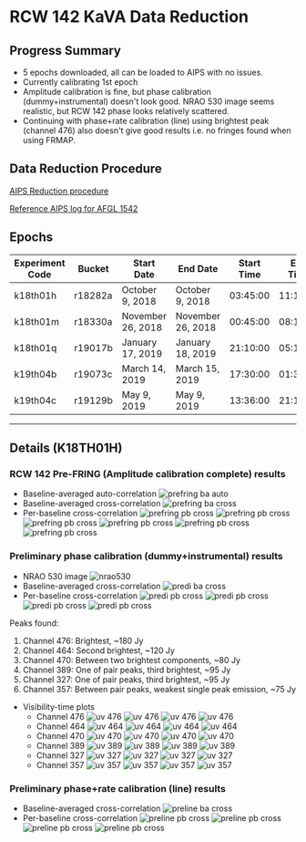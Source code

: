 # RCW 142 KaVA Data Reduction

## Progress Summary

* 5 epochs downloaded, all can be loaded to AIPS with no issues.
* Currently calibrating 1st epoch
* Amplitude calibration is fine, but phase calibration (dummy+instrumental) doesn't look good. NRAO 530 image seems realistic, but RCW 142 phase looks relatively scattered.
* Continuing with phase+rate calibration (line) using brightest peak (channel 476) also doesn't give good results i.e. no fringes found when using FRMAP.

## Data Reduction Procedure

[AIPS Reduction procedure](reduction_procedure.md)

[Reference AIPS log for AFGL 1542](aips_log.old.txt)

## Epochs

| Experiment Code | Bucket | Start Date | End Date | Start Time | End Time | Velocity (km/s) |
| --- | --- | --- | --- | --- | --- | --- |
| k18th01h | r18282a | October 9, 2018 | October 9, 2018 | 03:45:00 | 11:15:00 | 212.4570 |
| k18th01m | r18330a | November 26, 2018 | November 26, 2018 | 00:45:00 | 08:15:00 | 228.4740 |
| k18th01q | r19017b | January 17, 2019 | January 18, 2019 | 21:10:00 | 05:15:00 | 255.2704 |
| k19th04b | r19073c | March 14, 2019 | March 15, 2019 | 17:30:00 | 01:30:00 | 256.8041 |
| k19th04c | r19129b | May 9, 2019 | May 9, 2019 | 13:36:00 | 21:16:00 | 246.0630 |

---

## Details (K18TH01H)

### RCW 142 Pre-FRING (Amplitude calibration complete) results

* Baseline-averaged auto-correlation
![prefring ba auto](Resources/prefring_ba_auto.png)
* Baseline-averaged cross-correlation
![prefring ba cross](Resources/prefring_ba_cross.png)
* Per-baseline cross-correlation
![prefring pb cross](Resources/prefring_pb_cross_1a.png)
![prefring pb cross](Resources/prefring_pb_cross_1b.png)
![prefring pb cross](Resources/prefring_pb_cross_1c.png)
![prefring pb cross](Resources/prefring_pb_cross_2a.png)
![prefring pb cross](Resources/prefring_pb_cross_2b.png)
![prefring pb cross](Resources/prefring_pb_cross_2c.png)

### Preliminary phase calibration (dummy+instrumental) results

* NRAO 530 image
![nrao530](Resources/predi_nrao530.png)
* Baseline-averaged cross-correlation
![predi ba cross](Resources/predi_ba_cross.png)
* Per-baseline cross-correlation
![predi pb cross](Resources/predi_pb_cross_1a.png)
![predi pb cross](Resources/predi_pb_cross_1b.png)
![predi pb cross](Resources/predi_pb_cross_2a.png)
![predi pb cross](Resources/predi_pb_cross_2b.png)

Peaks found:

1. Channel 476: Brightest, ~180 Jy
2. Channel 464: Second brightest, ~120 Jy
3. Channel 470: Between two brightest components, ~80 Jy
4. Channel 389: One of pair peaks, third brightest, ~95 Jy
5. Channel 327: One of pair peaks, third brightest, ~95 Jy
6. Channel 357: Between pair peaks, weakest single peak emission, ~75 Jy

* Visibility-time plots
  * Channel 476
![uv 476](Resources/uv_476_a1.png)
![uv 476](Resources/uv_476_a2.png)
![uv 476](Resources/uv_476_p1.png)
![uv 476](Resources/uv_476_p2.png)
  * Channel 464
![uv 464](Resources/uv_464_a1.png)
![uv 464](Resources/uv_464_a2.png)
![uv 464](Resources/uv_464_p1.png)
![uv 464](Resources/uv_464_p2.png)
  * Channel 470
![uv 470](Resources/uv_470_a1.png)
![uv 470](Resources/uv_470_a2.png)
![uv 470](Resources/uv_470_p1.png)
![uv 470](Resources/uv_470_p2.png)
  * Channel 389
![uv 389](Resources/uv_389_a1.png)
![uv 389](Resources/uv_389_a2.png)
![uv 389](Resources/uv_389_p1.png)
![uv 389](Resources/uv_389_p2.png)
  * Channel 327
![uv 327](Resources/uv_327_a1.png)
![uv 327](Resources/uv_327_a2.png)
![uv 327](Resources/uv_327_p1.png)
![uv 327](Resources/uv_327_p2.png)
  * Channel 357
![uv 357](Resources/uv_357_a1.png)
![uv 357](Resources/uv_357_a2.png)
![uv 357](Resources/uv_357_p1.png)
![uv 357](Resources/uv_357_p2.png)

### Preliminary phase+rate calibration (line) results

* Baseline-averaged cross-correlation
![preline ba cross](Resources/preline_ba_cross.png)
* Per-baseline cross-correlation
![preline pb cross](Resources/preline_pb_cross_1a.png)
![preline pb cross](Resources/preline_pb_cross_1b.png)
![preline pb cross](Resources/preline_pb_cross_2a.png)
![preline pb cross](Resources/preline_pb_cross_2b.png)
